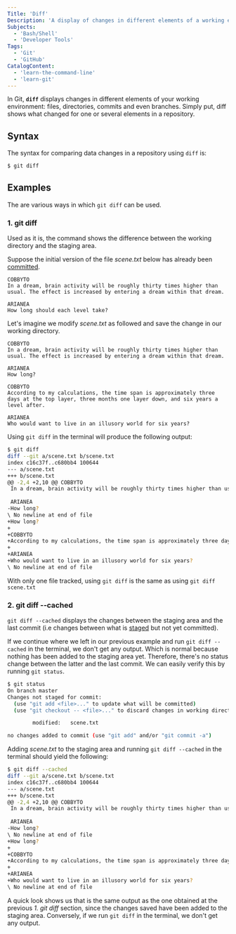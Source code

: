 ```yaml
---
Title: 'Diff'
Description: 'A display of changes in different elements of a working environment: files, directories, commits, branches, etc.'
Subjects:
  - 'Bash/Shell'
  - 'Developer Tools'
Tags:
  - 'Git'
  - 'GitHub'
CatalogContent:
  - 'learn-the-command-line'
  - 'learn-git'
---
```


In Git, __`diff`__ displays changes in different elements of your working environment: files, directories, commits and even branches. Simply put, diff shows what changed for one or several elements in a repository.

## Syntax

The syntax for comparing data changes in a repository using `diff` is:

```bash
$ git diff
```
## Examples

The are various ways in which `git diff` can be used.

### 1. git diff

Used as it is, the command shows the difference between the working directory and the staging area.

Suppose the initial version of the file _scene.txt_ below has already been [committed](https://www.codecademy.com/resources/docs/git/commit).

```
COBBYTO
In a dream, brain activity will be roughly thirty times higher than usual. The effect is increased by entering a dream within that dream.

ARIANEA
How long should each level take?
```

Let's imagine we modify _scene.txt_ as followed and save the change in our working directory.

```
COBBYTO
In a dream, brain activity will be roughly thirty times higher than usual. The effect is increased by entering a dream within that dream.

ARIANEA
How long?

COBBYTO
According to my calculations, the time span is approximately three days at the top layer, three months one layer down, and six years a level after.

ARIANEA
Who would want to live in an illusory world for six years?
```

Using `git diff` in the terminal will produce the following output:

```bash
$ git diff
diff --git a/scene.txt b/scene.txt
index c16c37f..c680bb4 100644
--- a/scene.txt
+++ b/scene.txt
@@ -2,4 +2,10 @@ COBBYTO
 In a dream, brain activity will be roughly thirty times higher than usual. The effect is increased by entering a dream within that dream.
 
 ARIANEA
-How long?
\ No newline at end of file
+How long?
+
+COBBYTO
+According to my calculations, the time span is approximately three days at the top layer, three months one layer down, and six years a level after.
+
+ARIANEA
+Who would want to live in an illusory world for six years?
\ No newline at end of file
```

With only one file tracked, using  `git diff` is the same as using  `git diff scene.txt`

### 2. git diff --cached

`git diff --cached` displays the changes between the staging area and the last commit (i.e changes between what is [staged](https://www.codecademy.com/resources/docs/git/add) but not yet committed).

If we continue where we left in our previous example and run `git diff --cached` in the terminal, we don't get any output. Which is normal because nothing has been added to the staging area yet. Therefore, there's no status change between the latter and the last commit. We can easily verify this by running `git status`.

```bash
$ git status
On branch master
Changes not staged for commit:
  (use "git add <file>..." to update what will be committed)
  (use "git checkout -- <file>..." to discard changes in working directory)

        modified:   scene.txt

no changes added to commit (use "git add" and/or "git commit -a")
```
Adding _scene.txt_ to the staging area and running `git diff --cached` in the terminal should yield the following:

```bash
$ git diff --cached
diff --git a/scene.txt b/scene.txt
index c16c37f..c680bb4 100644
--- a/scene.txt
+++ b/scene.txt
@@ -2,4 +2,10 @@ COBBYTO
 In a dream, brain activity will be roughly thirty times higher than usual. The effect is increased by entering a dream within that dream.
 
 ARIANEA
-How long?
\ No newline at end of file
+How long?
+
+COBBYTO
+According to my calculations, the time span is approximately three days at the top layer, three months one layer down, and six years a level after.
+
+ARIANEA
+Who would want to live in an illusory world for six years?
\ No newline at end of file
```

A quick look shows us that is the same output as the one obtained at the previous _1. git diff_ section, since the changes saved have been added to the staging area. Conversely, if we run `git diff` in the terminal, we don't get any output.